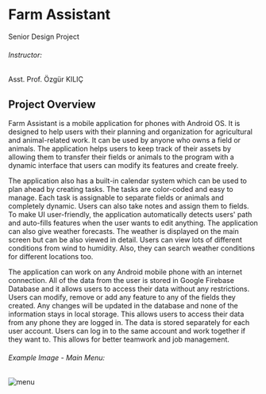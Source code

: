 # Farm Assistant
Senior Design Project
###### Instructor:
Asst. Prof. Özgür KILIÇ


## Project Overview
Farm Assistant is a mobile application for phones with Android OS. It is designed to help users with their planning 
and organization for agricultural and animal-related work. It can be used by anyone who owns a field or animals. The 
application helps users to keep track of their assets by allowing them to transfer their fields or animals to the 
program with a dynamic interface that users can modify its features and create freely. 

The application also has a built-in calendar system which can be used to plan ahead by creating tasks. The tasks are 
color-coded and easy to manage. Each task is assignable to separate fields or animals and completely dynamic. 
Users can also take notes and assign them to fields. To make UI user-friendly, the application automatically detects 
users' path and auto-fills features when the user wants to edit anything. The application can also give weather 
forecasts. The weather is displayed on the main screen but can be also viewed in detail. Users can view lots of 
different conditions from wind to humidity. Also, they can search weather conditions for different locations too.

The application can work on any Android mobile phone with an internet connection. All of the data from the user is 
stored in Google Firebase Database and it allows users to access their data without any restrictions. Users can 
modify, remove or add any feature to any of the fields they created. Any changes will be updated in the database 
and none of the information stays in local storage. This allows users to access their data from any phone they are 
logged in. The data is stored separately for each user account. Users can log in to the same account and work 
together if they want to. This allows for better teamwork and job management.


###### Example Image - Main Menu:

![menu](https://user-images.githubusercontent.com/65031185/174664223-5c70c780-2e58-4043-9d8f-cd84da1e39c0.png)
